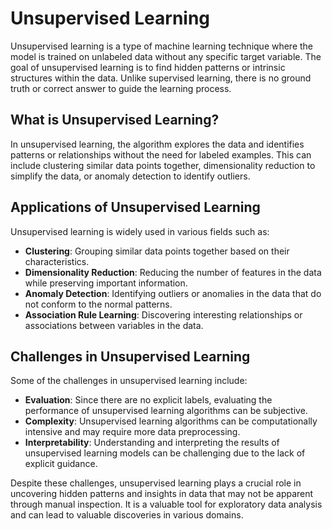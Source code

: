 <h1>Unsupervised Learning</h1>
<p>Unsupervised learning is a type of machine learning technique where the model is trained on unlabeled data without any specific target variable. The goal of unsupervised learning is to find hidden patterns or intrinsic structures within the data. Unlike supervised learning, there is no ground truth or correct answer to guide the learning process.</p>
<h2>What is Unsupervised Learning?</h2>
<p>In unsupervised learning, the algorithm explores the data and identifies patterns or relationships without the need for labeled examples. This can include clustering similar data points together, dimensionality reduction to simplify the data, or anomaly detection to identify outliers.</p>
<h2>Applications of Unsupervised Learning</h2>
<p>Unsupervised learning is widely used in various fields such as:</p>
<ul>
<li><strong>Clustering</strong>: Grouping similar data points together based on their characteristics.</li>
<li><strong>Dimensionality Reduction</strong>: Reducing the number of features in the data while preserving important information.</li>
<li><strong>Anomaly Detection</strong>: Identifying outliers or anomalies in the data that do not conform to the normal patterns.</li>
<li><strong>Association Rule Learning</strong>: Discovering interesting relationships or associations between variables in the data.</li>
</ul>
<h2>Challenges in Unsupervised Learning</h2>
<p>Some of the challenges in unsupervised learning include:</p>
<ul>
<li><strong>Evaluation</strong>: Since there are no explicit labels, evaluating the performance of unsupervised learning algorithms can be subjective.</li>
<li><strong>Complexity</strong>: Unsupervised learning algorithms can be computationally intensive and may require more data preprocessing.</li>
<li><strong>Interpretability</strong>: Understanding and interpreting the results of unsupervised learning models can be challenging due to the lack of explicit guidance.</li>
</ul>
<p>Despite these challenges, unsupervised learning plays a crucial role in uncovering hidden patterns and insights in data that may not be apparent through manual inspection. It is a valuable tool for exploratory data analysis and can lead to valuable discoveries in various domains.</p>